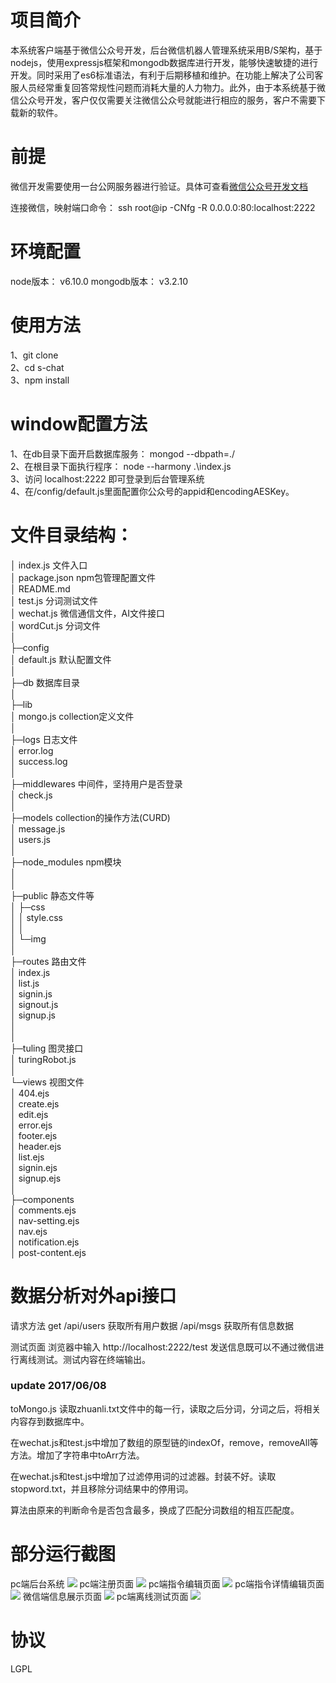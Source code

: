 # 项目简介

本系统客户端基于微信公众号开发，后台微信机器人管理系统采用B/S架构，基于nodejs，使用expressjs框架和mongodb数据库进行开发，能够快速敏捷的进行开发。同时采用了es6标准语法，有利于后期移植和维护。在功能上解决了公司客服人员经常重复回答常规性问题而消耗大量的人力物力。此外，由于本系统基于微信公众号开发，客户仅仅需要关注微信公众号就能进行相应的服务，客户不需要下载新的软件。


# 前提
微信开发需要使用一台公网服务器进行验证。具体可查看[微信公众号开发文档](https://mp.weixin.qq.com/wiki?t=resource/res_main&id=mp1445241432)    

连接微信，映射端口命令： ssh root@ip -CNfg -R 0.0.0.0:80:localhost:2222


# 环境配置
node版本： v6.10.0
mongodb版本： v3.2.10


# 使用方法
1、git clone     
2、cd s-chat  
3、npm install

# window配置方法
    
1、在db目录下面开启数据库服务： mongod --dbpath=./   
2、在根目录下面执行程序： node --harmony .\index.js   
3、访问 localhost:2222 即可登录到后台管理系统   
4、在/config/default.js里面配置你公众号的appid和encodingAESKey。




# 文件目录结构：

│  index.js       文件入口  
│  package.json   npm包管理配置文件  
│  README.md  
│  test.js        分词测试文件  
│  wechat.js      微信通信文件，AI文件接口  
│  wordCut.js     分词文件  
│    
├─config  
│      default.js 默认配置文件  
│        
├─db              数据库目录  
│          
├─lib  
│      mongo.js    collection定义文件  
│        
├─logs				日志文件  
│      error.log    
│      success.log  
│      
├─middlewares        中间件，坚持用户是否登录  
│      check.js  
│      
├─models            collection的操作方法(CURD)   
│      message.js  
│      users.js  
│          
├─node_modules       npm模块  
│  
│              
├─public            静态文件等  
│  ├─css  
│  │      style.css  
│  │      
│  └─img  
│         
├─routes			路由文件  
│      index.js  
│      list.js  
│      signin.js  
│      signout.js  
│      signup.js  
│      
│      
├─tuling              图灵接口  
│      turingRobot.js  
│      
└─views               视图文件  
    │  404.ejs  
    │  create.ejs  
    │  edit.ejs  
    │  error.ejs  
    │  footer.ejs  
    │  header.ejs  
    │  list.ejs  
    │  signin.ejs  
    │  signup.ejs  
    │  
    ├─components  
    │      comments.ejs  
    │      nav-setting.ejs  
    │      nav.ejs  
    │      notification.ejs  
    │      post-content.ejs  



# 数据分析对外api接口

请求方法 get
/api/users  获取所有用户数据
/api/msgs   获取所有信息数据


测试页面 浏览器中输入
http://localhost:2222/test
发送信息既可以不通过微信进行离线测试。测试内容在终端输出。

### update 2017/06/08

toMongo.js 读取zhuanli.txt文件中的每一行，读取之后分词，分词之后，将相关内容存到数据库中。

在wechat.js和test.js中增加了数组的原型链的indexOf，remove，removeAll等方法。增加了字符串中toArr方法。

在wechat.js和test.js中增加了过滤停用词的过滤器。封装不好。读取stopword.txt，并且移除分词结果中的停用词。

算法由原来的判断命令是否包含最多，换成了匹配分词数组的相互匹配度。


# 部分运行截图
pc端后台系统
![](http://images.hfuusec.cn/17-8-9/65662052.jpg)
pc端注册页面
![](http://images.hfuusec.cn/17-8-9/84110144.jpg)
pc端指令编辑页面
![](http://images.hfuusec.cn/17-8-9/37595172.jpg)
pc端指令详情编辑页面
![](http://images.hfuusec.cn/17-8-9/49767855.jpg)
微信端信息展示页面
![](http://images.hfuusec.cn/17-8-9/8656101.jpg)
pc端离线测试页面
![](http://images.hfuusec.cn/17-8-9/93960214.jpg)

# 协议
LGPL